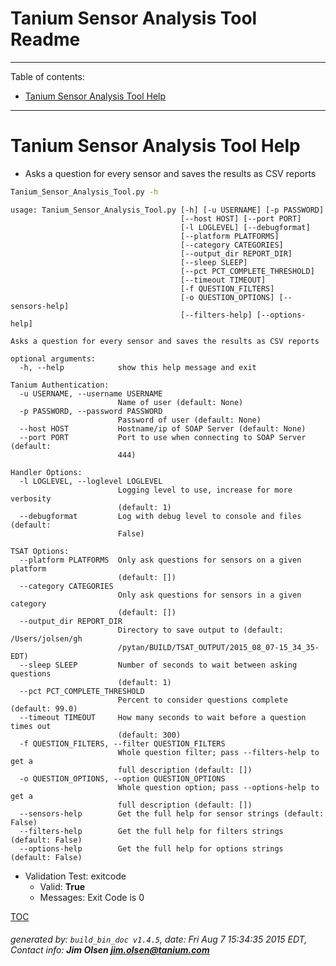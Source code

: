 Tanium Sensor Analysis Tool Readme
===========================

---------------------------
<a name='toc'>Table of contents:</a>

  * [Tanium Sensor Analysis Tool Help](#user-content-tanium-sensor-analysis-tool-help)

---------------------------

# Tanium Sensor Analysis Tool Help

  * Asks a question for every sensor and saves the results as CSV reports

```bash
Tanium_Sensor_Analysis_Tool.py -h
```

```
usage: Tanium_Sensor_Analysis_Tool.py [-h] [-u USERNAME] [-p PASSWORD]
                                      [--host HOST] [--port PORT]
                                      [-l LOGLEVEL] [--debugformat]
                                      [--platform PLATFORMS]
                                      [--category CATEGORIES]
                                      [--output_dir REPORT_DIR]
                                      [--sleep SLEEP]
                                      [--pct PCT_COMPLETE_THRESHOLD]
                                      [--timeout TIMEOUT]
                                      [-f QUESTION_FILTERS]
                                      [-o QUESTION_OPTIONS] [--sensors-help]
                                      [--filters-help] [--options-help]

Asks a question for every sensor and saves the results as CSV reports

optional arguments:
  -h, --help            show this help message and exit

Tanium Authentication:
  -u USERNAME, --username USERNAME
                        Name of user (default: None)
  -p PASSWORD, --password PASSWORD
                        Password of user (default: None)
  --host HOST           Hostname/ip of SOAP Server (default: None)
  --port PORT           Port to use when connecting to SOAP Server (default:
                        444)

Handler Options:
  -l LOGLEVEL, --loglevel LOGLEVEL
                        Logging level to use, increase for more verbosity
                        (default: 1)
  --debugformat         Log with debug level to console and files (default:
                        False)

TSAT Options:
  --platform PLATFORMS  Only ask questions for sensors on a given platform
                        (default: [])
  --category CATEGORIES
                        Only ask questions for sensors in a given category
                        (default: [])
  --output_dir REPORT_DIR
                        Directory to save output to (default: /Users/jolsen/gh
                        /pytan/BUILD/TSAT_OUTPUT/2015_08_07-15_34_35-EDT)
  --sleep SLEEP         Number of seconds to wait between asking questions
                        (default: 1)
  --pct PCT_COMPLETE_THRESHOLD
                        Percent to consider questions complete (default: 99.0)
  --timeout TIMEOUT     How many seconds to wait before a question times out
                        (default: 300)
  -f QUESTION_FILTERS, --filter QUESTION_FILTERS
                        Whole question filter; pass --filters-help to get a
                        full description (default: [])
  -o QUESTION_OPTIONS, --option QUESTION_OPTIONS
                        Whole question option; pass --options-help to get a
                        full description (default: [])
  --sensors-help        Get the full help for sensor strings (default: False)
  --filters-help        Get the full help for filters strings (default: False)
  --options-help        Get the full help for options strings (default: False)
```

  * Validation Test: exitcode
    * Valid: **True**
    * Messages: Exit Code is 0



[TOC](#user-content-toc)


###### generated by: `build_bin_doc v1.4.5`, date: Fri Aug  7 15:34:35 2015 EDT, Contact info: **Jim Olsen <jim.olsen@tanium.com>**